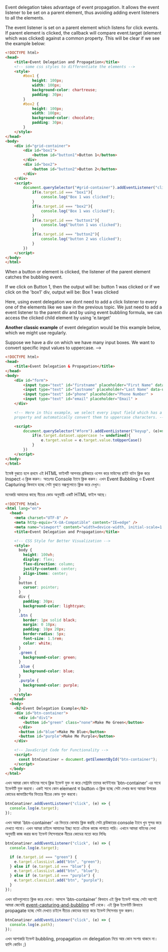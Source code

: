 Event delegation takes advantage of event propagation.
It allows the event listener to be set on a parent element,
thus avoiding adding event listeners to all the elements.

The event listener is set on a parent element which listens for click events.
If parent element is clicked, the callback will compare
event.target (element which was clicked) against a common property.
This will be clear if we see the example below:

```html
<!DOCTYPE html>
<head>
    <title>Event Delegation and Propagation</title>
    <!-- some css styles to differentiate the elements -->
    <style>
        #box1 {
            height: 100px;
            width: 100px;
            background-color: chartreuse;
            padding: 30px;
        }
        #box2 {
            height: 100px;
            width: 100px;
            background-color: chocolate;
            padding: 30px;
        }
    </style>
</head>
<body>
    <div id="grid-container">
        <div id="box1">
            <button id="button1">Button 1</button>
        </div>
        <div id="box2">
            <button id="button2">Button 2</button>
        </div>
    </div>
    <script>
        document.querySelector("#grid-container").addEventListener("click", (e)=> {
            if(e.target.id === "box1"){
                console.log("Box 1 was clicked");
            }
            if(e.target.id === "box2"){
                console.log("Box 1 was clicked");
            }
            if(e.target.id === "button1"){
                console.log("button 1 was clicked");
            }
            if(e.target.id === "button2"){
                console.log("button 2 was clicked");
            }
        })
    </script>
</body>
</html>
```

When a button or element is clicked,
the listener of the parent element catches the bubbling event.

If we click on Button 1, then the output will be:
button 1 was clicked
or if we click on the 'box1' div, output will be:
Box 1 was clicked

Here, using event delegation we dont need to add a
click listener to every one of the elements like we saw
in the previous topic. We just need to add a event listener
to the parent div and by using event bubbling formula, we can access
the clicked child element by using 'e.target'

**Another classic example** of event delegation would be
this example below, which we might use regularly.

Suppose we have a div on which we have many input boxes.
We want to convert specific input values to uppercase. -->

```html
<!DOCTYPE html>
<head>
    <title>Event Delegation & Propagation</title>
</head>
<body>
    <div id="form">
        <input type="text" id="firstname" placeholder="First Name" data-uppercase>
        <input type="text" id="lastname" placeholder="Last Name" data-uppercase>
        <input type="text" id="phone" placeholder="Phone Number" >
        <input type="text" id="email" placeholder="Email" >
    </div>

    <!-- Here in this example, we select every input field which has a data-uppercase
    property and automatically convert them to uppercase characters. -->

    <script>
        document.querySelector("#form").addEventListener("keyup", (e)=> {
            if(e.target.dataset.uppercase != undefined){
                e.target.value = e.target.value.toUpperCase()
            }
        })
    </script>
</body>
</html>
```

ইফেক্ট বুঝতে হলে প্রথমে এই HTML ফাইলটি আপনার ব্রাউজারে ওপেন করে মাউসের রাইট বাটন ক্লিক করে Inspect এ ক্লিক করুন।
অতঃপর Console ট্যাবে ক্লিক করুন। এখন Event Bubbling ও Event Capturing কিভাবে হচ্ছে সেটা বুঝতে বক্সগুলোতে
ক্লিক করে দেখুন।

মনেকরি আমাদের কাছে নীচের কোড অনুযায়ী একটি HTML ফাইল আছে।

```html
<!DOCTYPE html>
<html lang="en">
  <head>
    <meta charset="UTF-8" />
    <meta http-equiv="X-UA-Compatible" content="IE=edge" />
    <meta name="viewport" content="width=device-width, initial-scale=1.0" />
    <title>Event Delegation and Propagation</title>

    <!-- CSS Style for Better Visualization -->
    <style>
      body {
        height: 100vh;
        display: flex;
        flex-direction: column;
        justify-content: center;
        align-items: center;
      }
      button {
        cursor: pointer;
      }
      div {
        padding: 30px;
        background-color: lightcyan;
      }
      .btn {
        border: 1px solid black;
        margin: 0 10px;
        padding: 10px 20px;
        border-radius: 5px;
        font-size: 1.5rem;
        color: white;
      }
      .green {
        background-color: green;
      }
      .blue {
        background-color: blue;
      }
      .purple {
        background-color: purple;
      }
    </style>
  </head>
  <body>
    <h2>Event Delegation Example</h2>
    <div id="btn-container">
      <div id="div1">
        <button id="green" class="none">Make Me Green</button>
      </div>
      <button id="blue">Make Me Blue</button>
      <button id="purple">Make Me Purple</button>
    </div>

    <!-- JavaScript Code for Functionality -->
    <script>
      const btnConatiner = document.getElementById("btn-container");
    </script>
  </body>
</html>
```

এখন আমরা কোন বাটনের সাথে ক্লিক ইভেন্ট যুক্ত না করে সেন্ট্রালি তাদের কন্টেইনার 'btn-container' এর সাথে ইভেন্টটি যুক্ত করবো। একই সাথে কোন element বা button এ ক্লিক হচ্ছে সেটা দেখার জন্য আমরা উপরের কোডের জাভাস্ক্রিপ্টের ভিতরে নীচের কোড যুক্ত করবো।

```js
btnConatiner.addEventListener("click", (e) => {
  console.log(e.target);
});
```

এখন আমরা 'btn-container' এর ভিতরে কোথায় ক্লিক করছি সেটা ব্রাউজারের console ট্যাবে খুব সুন্দর করে দেখতে পাবো। এখন আমরা চাইলে আমাদের ইচ্ছা মতো এটাকে কাজে লাগাতে পারি। এখানে আমরা বাটনের লেখা অনুযায়ী কাজ করার জন্য ইভেন্ট লিসেনারকে নীচের কোডের মতো করে লিখিঃ

```js
btnConatiner.addEventListener("click", (e) => {
  console.log(e.target);

  if (e.target.id === "green") {
    e.target.classList.add("btn", "green");
  } else if (e.target.id === "blue") {
    e.target.classList.add("btn", "blue");
  } else if (e.target.id === "purple") {
    e.target.classList.add("btn", "purple");
  }
});
```

এখন বাটনগুলোতে ক্লিক করে দেখো। আসলে 'btn-container' কিভাবে এই ক্লিক ইভেন্ট পাচ্ছে সেটা আগেই আমরা জেনেছি [event-capturing-and-bubbling](https://github.com/vivasoft-ltd/javascript-bootcamp/tree/main/basic/8.%20event-capturing-and-bubbling) পার্ট থেকে। এই ক্লিক ইভেন্টটি কিভাবে propagate হচ্ছে সেটা দেখতে চাইলে নীচের কোডের মতো করে ইভেন্ট লিসেনার যুক্ত করুন।

```js
btnConatiner.addEventListener("click", (e) => {
  console.log(e.path);
});
```

এখন আশাকরি ইভেন্ট bubbling, propagation এবং delegation নিয়ে আর কোন সংশয় থাকবে না।
হ্যাপি কোডিং ;)
